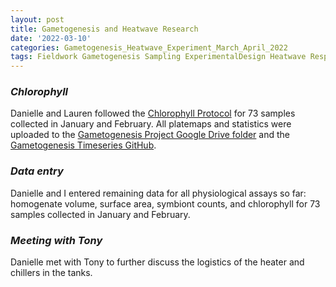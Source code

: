```yaml
---
layout: post
title: Gametogenesis and Heatwave Research
date: '2022-03-10'
categories: Gametogenesis_Heatwave_Experiment_March_April_2022
tags: Fieldwork Gametogenesis Sampling ExperimentalDesign Heatwave Respirometry
---
```


### *Chlorophyll*

Danielle and Lauren followed the [Chlorophyll Protocol](https://github.com/daniellembecker/Gametogenesis/blob/main/protocols/2020-01-01-Chlorophyll-Protocol.md) for 73 samples collected in January and February. All platemaps and statistics were uploaded to the [Gametogenesis Project Google Drive folder](https://drive.google.com/drive/u/0/folders/1KSkMOiGlpIDJ80WWa3U5HESVHea4GNIu) and the [Gametogenesis Timeseries GitHub](https://github.com/daniellembecker/Gametogenesis/tree/main/gametogenesis_timeseries). 

### *Data entry*
Danielle and I entered remaining data for all physiological assays so far: homogenate volume, surface area, symbiont counts, and chlorophyll for 73 samples collected in January and February.

### *Meeting with Tony*
Danielle met with Tony to further discuss the logistics of the heater and chillers in the tanks.
